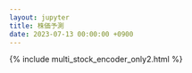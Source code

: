 ```yaml
---
layout: jupyter
title: 株価予測
date: 2023-07-13 00:00:00 +0900
---
```


{% include multi_stock_encoder_only2.html %}
